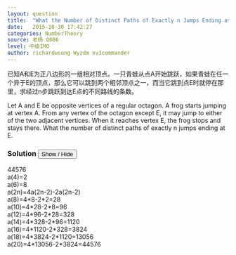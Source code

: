 ```yaml
---
layout: question
title:  "What the Number of Distinct Paths of Exactly n Jumps Ending at E?"
date:   2015-10-30 17:42:27
categories: NumberTheory
source: 老杨 Q086
level: 中级IMO
author: richardwsong Wyzdm ev3commander
---
```


<problem>
<p>	
已知A和E为正八边形的一组相对顶点。一只青蛙从点A开始跳跃，如果青蛙在任一个异于E的顶点，那么它可以跳到两个相邻顶点之一，而当它跳到点E时就停在那里，求经过n步跳跃到达E点的不同路线的条数。
</P>
<p>
Let A and E be opposite vertices of a regular octagon. A frog starts jumping at vertex A. From any vertex of the octagon except E, it may jump to either of the two adjacent vertices. When it reaches vertex E, the frog stops and stays there. What the number of distinct paths of exactly n jumps ending at E.
</p>
</problem>

### Solution <button>Show / Hide</button>


<solution>
44576<br>
a(4)=2<br>
a(6)=8<br>
a(2n)=4a(2n-2)-2a(2n-2)<br>
a(8)=4*8-2*2=28<br>
a(10)=4*28-2*8=96<br>
a(12)=4*96-2*28=328<br>
a(14)=4*328-2*96=1120<br>
a(16)=4*1120-2*328=3824<br>
a(18)=4*3824-2*1120=13056<br>
a(20)=4*13056-2*3824=44576<br>

</solution>